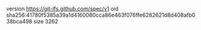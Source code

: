 version https://git-lfs.github.com/spec/v1
oid sha256:41780f5385a39a1d4160080cca86e463f076ffe6282621d8d408afb038bca498
size 3262
